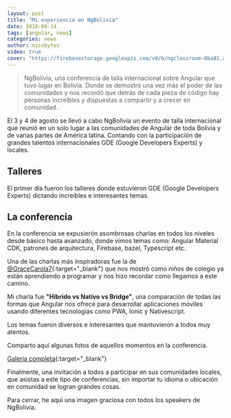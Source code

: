```yaml
---
layout: post
title: "Mi experiencia en NgBolivia"
date: 2018-08-14
tags: [angular, news]
categories: news
author: nicobytes
video: true
cover: "https://firebasestorage.googleapis.com/v0/b/ngclassroom-8ba81.appspot.com/o/posts%2F2018-08-14-experiencia-ngbolivia%2Fcover.jpg?alt=media&token=a09342f3-5441-44bb-a2e4-2f825a233c87"
---
```

> NgBolivia, una conferencia de talla internacional sobre Angular que tuvo lugar en Bolivia. Donde se demostró una vez más el poder de las comunidades y nos recordó que detrás de cada pieza de código hay personas increíbles y dispuestas a compartir y a crecer en comunidad.

<amp-img width="1024" height="512" layout="responsive" src="https://firebasestorage.googleapis.com/v0/b/ngclassroom-8ba81.appspot.com/o/posts%2F2018-08-14-experiencia-ngbolivia%2Fcover.jpg?alt=media&token=a09342f3-5441-44bb-a2e4-2f825a233c87"></amp-img> 

El 3 y 4 de agosto se llevó a cabo NgBolivia un evento de talla internacional que reunió en un solo lugar a las comunidades de Angular de toda Bolivia y de varias partes de América latina. Contando con la participación  de grandes talentos internacionales GDE (Google Developers Experts) y locales.

<amp-img width="832" height="291" layout="responsive" src="https://firebasestorage.googleapis.com/v0/b/ngclassroom-8ba81.appspot.com/o/posts%2F2018-08-14-experiencia-ngbolivia%2FScreen%20Shot%202018-08-14%20at%204.31.23%20PM.png?alt=media&token=cc5af432-5dca-4ca6-8f38-ce4de795ac1b"></amp-img> 

## Talleres

El primer día fueron los talleres donde estuvieron GDE (Google Developers Experts) dictando increíbles e interesantes temas.

<amp-img width="823" height="492" layout="responsive" src="https://firebasestorage.googleapis.com/v0/b/ngclassroom-8ba81.appspot.com/o/posts%2F2018-08-14-experiencia-ngbolivia%2FScreen%20Shot%202018-08-14%20at%204.56.42%20PM.png?alt=media&token=7d0d5130-24ea-4c4f-b428-c6dfb54e7432"></amp-img> 

## La conferencia

<amp-youtube width="560" 
            height="315"
            layout="responsive"
            data-videoid="39vy8vALslU"></amp-youtube>

En la conferencia se expusierón asombrosas charlas en todos los niveles desde básico hasta avanzado, donde vimos temas como: Angular Material CDK, patrones de arquitectura, Firebase, bazel, Typescript etc.

Una de las charlas más inspiradoras fue la de [@GraceCarola7](https://twitter.com/GraceCarola7){:target="_blank"}  que nos mostró como niños de colegio ya están aprendiendo a programar y nos hizo recordar como llegamos a este camino.

<amp-img width="800" height="533" layout="responsive" src="https://firebasestorage.googleapis.com/v0/b/ngclassroom-8ba81.appspot.com/o/posts%2F2018-08-14-experiencia-ngbolivia%2Fconf.jpg?alt=media&token=55dd763c-a8f9-4334-87be-0fc988199f50"></amp-img> 

Mi charla fue  **"Híbrido vs Nativo vs Bridge"**, una comparación de todas las formas que Angular nos ofrece para desarrollar aplicaciones móviles usando diferentes tecnologías como PWA, Ionic y Nativescript.

<amp-img width="823" height="548" layout="responsive" src="https://firebasestorage.googleapis.com/v0/b/ngclassroom-8ba81.appspot.com/o/posts%2F2018-08-14-experiencia-ngbolivia%2F39032401_980491218789598_8958663689049735168_o.jpg?alt=media&token=9dc0a211-2bed-495c-94ec-c34620e7b920"></amp-img> 

Los temas fueron diversos e interesantes que mantuvieron a todos muy atentos.

Comparto aquí algunas fotos de aquellos momentos en la conferencia.

<div class="row wrap">
  <div class="col col-100 col-md-33 col-lg-33">
    <amp-img width="700" height="467" layout="responsive" src="https://firebasestorage.googleapis.com/v0/b/ngclassroom-8ba81.appspot.com/o/posts%2F2018-08-14-experiencia-ngbolivia%2F1.jpg?alt=media&token=2cee6c42-35b6-4ad0-91b0-a825016477c9"></amp-img> 
  </div>
  <div class="col col-100 col-md-33 col-lg-33">
    <amp-img width="700" height="467" layout="responsive" src="https://firebasestorage.googleapis.com/v0/b/ngclassroom-8ba81.appspot.com/o/posts%2F2018-08-14-experiencia-ngbolivia%2F10.jpg?alt=media&token=dedd1ef9-3818-4950-b489-45031c5d0b8b"></amp-img> 
  </div>
  <div class="col col-100 col-md-33 col-lg-33">
    <amp-img width="700" height="467" layout="responsive" src="https://firebasestorage.googleapis.com/v0/b/ngclassroom-8ba81.appspot.com/o/posts%2F2018-08-14-experiencia-ngbolivia%2F11.jpg?alt=media&token=5cea3a55-9b52-4b6c-81de-76a5e58ff879"></amp-img> 
  </div>
  <div class="col col-100 col-md-33 col-lg-33">
    <amp-img width="700" height="467" layout="responsive" src="https://firebasestorage.googleapis.com/v0/b/ngclassroom-8ba81.appspot.com/o/posts%2F2018-08-14-experiencia-ngbolivia%2F2.jpg?alt=media&token=f508d8fa-22a1-4f5a-8036-9bedc64d75e2"></amp-img> 
  </div>
  <div class="col col-100 col-md-33 col-lg-33">
    <amp-img width="700" height="467" layout="responsive" src="https://firebasestorage.googleapis.com/v0/b/ngclassroom-8ba81.appspot.com/o/posts%2F2018-08-14-experiencia-ngbolivia%2F3.jpg?alt=media&token=0eed75d2-2199-45c1-8ba3-b3cdfeda9c2f"></amp-img> 
  </div>
  <div class="col col-100 col-md-33 col-lg-33">
    <amp-img width="700" height="467" layout="responsive" src="https://firebasestorage.googleapis.com/v0/b/ngclassroom-8ba81.appspot.com/o/posts%2F2018-08-14-experiencia-ngbolivia%2F4.jpg?alt=media&token=a65b5ba1-8460-4222-81b4-52fb91e82d98"></amp-img> 
  </div>
  <div class="col col-100 col-md-33 col-lg-33">
    <amp-img width="700" height="467" layout="responsive" src="https://firebasestorage.googleapis.com/v0/b/ngclassroom-8ba81.appspot.com/o/posts%2F2018-08-14-experiencia-ngbolivia%2F5.jpg?alt=media&token=67959c17-aab3-48dd-b99b-596c64d05d01"></amp-img> 
  </div>
  <div class="col col-100 col-md-33 col-lg-33">
    <amp-img width="700" height="467" layout="responsive" src="https://firebasestorage.googleapis.com/v0/b/ngclassroom-8ba81.appspot.com/o/posts%2F2018-08-14-experiencia-ngbolivia%2F6.jpg?alt=media&token=905303db-8820-493f-bf8b-c361d47a7cc2"></amp-img> 
  </div>
  <div class="col col-100 col-md-33 col-lg-33">
    <amp-img width="700" height="467" layout="responsive" src="https://firebasestorage.googleapis.com/v0/b/ngclassroom-8ba81.appspot.com/o/posts%2F2018-08-14-experiencia-ngbolivia%2F7.jpg?alt=media&token=396fb96e-2240-43ef-b231-aa416ce765f7"></amp-img> 
  </div>
  <div class="col col-100 col-md-33 col-lg-33">
    <amp-img width="700" height="467" layout="responsive" src="https://firebasestorage.googleapis.com/v0/b/ngclassroom-8ba81.appspot.com/o/posts%2F2018-08-14-experiencia-ngbolivia%2F8.jpg?alt=media&token=a37ad843-b641-4dc0-8575-79764830286a"></amp-img> 
  </div>
  <div class="col col-100 col-md-33 col-lg-33">
    <amp-img width="700" height="467" layout="responsive" src="https://firebasestorage.googleapis.com/v0/b/ngclassroom-8ba81.appspot.com/o/posts%2F2018-08-14-experiencia-ngbolivia%2F9.jpg?alt=media&token=e4cd77a1-e9f4-420b-b06b-8d0691a7d943"></amp-img> 
  </div>
</div>

[Galería completa](https://t.co/dag9ih0ht2){:target="_blank"}

Finalmente, una invitación a todos a participar en sus comunidades locales, que asistas a este tipo de conferencias, sin importar tu idioma o ubicación en comunidad se logran grandes cosas.

Para cerrar, he aquí una imagen graciosa con todos los speakers de NgBolivia.

<amp-img width="800" height="450" layout="responsive" src="https://firebasestorage.googleapis.com/v0/b/ngclassroom-8ba81.appspot.com/o/posts%2F2018-08-14-experiencia-ngbolivia%2Fspeakers.jpg?alt=media&token=91fc03c4-3b0b-4c03-8994-c083f808d872"></amp-img> 



